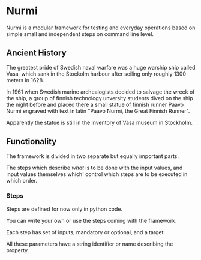 # Nurmi
Nurmi is a modular framework for testing and everyday operations based on simple small and independent steps on command line level.

## Ancient History
The greatest pride of Swedish naval warfare was a huge warship ship called Vasa, which sank in the Stockolm harbour after seiling only roughly 1300 meters in 1628.

In 1961 when Swedish marine archealogists decided to salvage the wreck of the ship, a group of finnish technology unversity students dived on the ship the night before and placed there a small statue of finnish runner Paavo Nurmi engraved with text in latin "Paavo Nurmi, the Great Finnish Runner".

Apparently the statue is still in the inventory of Vasa museum in Stockholm.

## Functionality
The framework is divided in two separate but equally important parts. 

The steps which describe *what* is to be done with the input values, and input values themselves which' control which steps are to be executed in which order.

### Steps
Steps are defined for now only in python code.

You can write your own or use the steps coming with the framework.

Each step has set of inputs, mandatory or optional, and a target. 

All these parameters have a string identifier or name describing the property.

